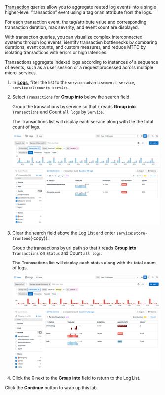 <a href="https://docs.datadoghq.com/logs/explorer/#transactions" target="_blank">Transaction</a> queries allow you to aggregate related log events into a single higher-level “transaction” event using a tag or an attribute from the logs. 

For each transaction event, the tag/attribute value and corresponding transaction duration, max severity, and event count are displayed. 

With transaction queries, you can visualize complex interconnected systems through log events, identify transaction bottlenecks by comparing durations, event counts, and custom measures, and reduce MTTD by isolating transactions with errors or high latencies.

Transactions aggregate indexed logs according to instances of a sequence of events, such as a user session or a request processed across multiple micro-services. 

1. In <a href="https://app.datadoghq.com/logs" target="_datadog">**Logs**</a>, filter the list to the `service:advertisements-service`, `service:discounts-service`.

2. Select `Transactions` for **Group into** below the search field.

    Group the transactions by service so that it reads **Group into** `Transactions` and Count `all logs` by `Service`.

    The Transactions list will display each service along with the the total count of logs.

    ![ads_discounts_transactions](assets/ads_discounts_transactions.png)

3. Clear the search field above the Log List and enter `service:store-frontend`{{copy}}.

    Group the transactions by url path so that it reads **Group into** `Transactions` on `Status` and Count `all logs`.

    The Transactions list will display each status along with the total count of logs.

    ![frontend_status_transactions](assets/frontend_status_transactions.png)

4. Click the X next to the **Group into** field to return to the Log List.

Click the **Continue** button to wrap up this lab.
